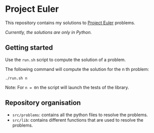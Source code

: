 # Project Euler

This repository contains my solutions to [Project Euler](https://projecteuler.net/) problems.

*Currently, the solutions are only in Python.*

## Getting started

Use the `run.sh` script to compute the solution of a problem.

The following command will compute the solution for the n th problem:

```
./run.sh n
```

Note: For `n = 0`n the script will launch the tests of the library.

## Repository organisation

- `src/problems`: contains all the python files to resolve the problems.
- `src/lib`: contains different functions that are used to resolve the problems.